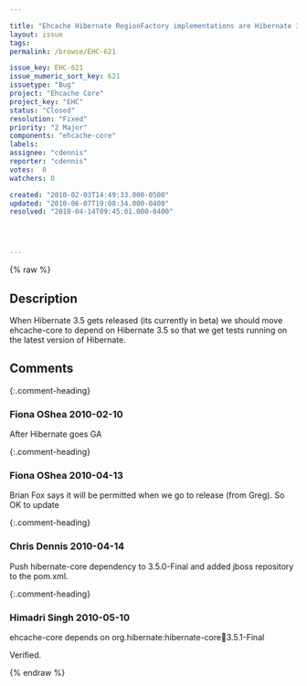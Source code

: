 ```yaml
---

title: "Ehcache Hibernate RegionFactory implementations are Hibernate 3.5 compatible, but ehcache-core still depends on Hibernate 3.3"
layout: issue
tags: 
permalink: /browse/EHC-621

issue_key: EHC-621
issue_numeric_sort_key: 621
issuetype: "Bug"
project: "Ehcache Core"
project_key: "EHC"
status: "Closed"
resolution: "Fixed"
priority: "2 Major"
components: "ehcache-core"
labels: 
assignee: "cdennis"
reporter: "cdennis"
votes:  0
watchers: 0

created: "2010-02-03T14:49:33.000-0500"
updated: "2010-06-07T19:08:34.000-0400"
resolved: "2010-04-14T09:45:01.000-0400"




---
```


{% raw %}

## Description

<div markdown="1" class="description">

When Hibernate 3.5 gets released (its currently in beta) we should move ehcache-core to depend on Hibernate 3.5 so that we get tests running on the latest version of Hibernate.

</div>

## Comments


{:.comment-heading}
### **Fiona OShea** <span class="date">2010-02-10</span>

<div markdown="1" class="comment">

After Hibernate goes GA

</div>


{:.comment-heading}
### **Fiona OShea** <span class="date">2010-04-13</span>

<div markdown="1" class="comment">

Brian Fox says it will be permitted when we go to release (from Greg). So OK to update 

</div>


{:.comment-heading}
### **Chris Dennis** <span class="date">2010-04-14</span>

<div markdown="1" class="comment">

Push hibernate-core dependency to 3.5.0-Final and added jboss repository to the pom.xml.

</div>


{:.comment-heading}
### **Himadri Singh** <span class="date">2010-05-10</span>

<div markdown="1" class="comment">

ehcache-core depends on 
org.hibernate:hibernate-core:jar:3.5.1-Final

Verified.

</div>



{% endraw %}
